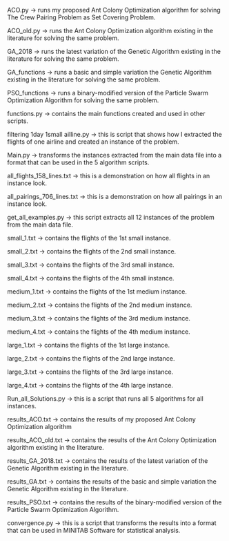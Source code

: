 ACO.py -> runs my proposed Ant Colony Optimization algorithm for solving The Crew Pairing Problem as Set Covering Problem.

ACO_old.py -> runs the Ant Colony Optimization algorithm existing in the literature for solving the same problem.

GA_2018 -> runs the latest variation of the Genetic Algorithm existing in the literature for solving the same problem.

GA_functions -> runs a basic and simple variation the Genetic Algorithm existing in the literature for solving the same problem.

PSO_functions -> runs a binary-modified version of the Particle Swarm Optimization Algorithm for solving the same problem.

functions.py -> contains the main functions created and used in other scripts.

filtering 1day 1small ailline.py -> this is script that shows how I extracted the flights of one airline and created an instance of the problem.

Main.py -> transforms the instances extracted from the main data file into a format that can be used in the 5 algorithm scripts.

all_flights_158_lines.txt -> this is a demonstration on how all flights in an instance look.

all_pairings_706_lines.txt -> this is a demonstration on how all pairings in an instance look.

get_all_examples.py -> this script extracts all 12 instances of the problem from the main data file.

small_1.txt -> contains the flights of the 1st small instance.

small_2.txt -> contains the flights of the 2nd small instance.

small_3.txt -> contains the flights of the 3rd small instance.

small_4.txt -> contains the flights of the 4th small instance.

medium_1.txt -> contains the flights of the 1st medium instance.

medium_2.txt -> contains the flights of the 2nd medium instance.

medium_3.txt -> contains the flights of the 3rd medium instance.

medium_4.txt -> contains the flights of the 4th medium instance.

large_1.txt -> contains the flights of the 1st large instance.

large_2.txt -> contains the flights of the 2nd large instance.

large_3.txt -> contains the flights of the 3rd large instance.

large_4.txt -> contains the flights of the 4th large instance.

Run_all_Solutions.py -> this is a script that runs all 5 algorithms for all instances.

results_ACO.txt -> contains the results of my proposed Ant Colony Optimization algorithm

results_ACO_old.txt -> contains the results of the Ant Colony Optimization algorithm existing in the literature.

results_GA_2018.txt -> contains the results of the latest variation of the Genetic Algorithm existing in the literature.

results_GA.txt -> contains the results of the basic and simple variation the Genetic Algorithm existing in the literature.

results_PSO.txt -> contains the results of the binary-modified version of the Particle Swarm Optimization Algorithm.

convergence.py -> this is a script that transforms the results into a format that can be used in MINITAB Software for statistical analysis.
